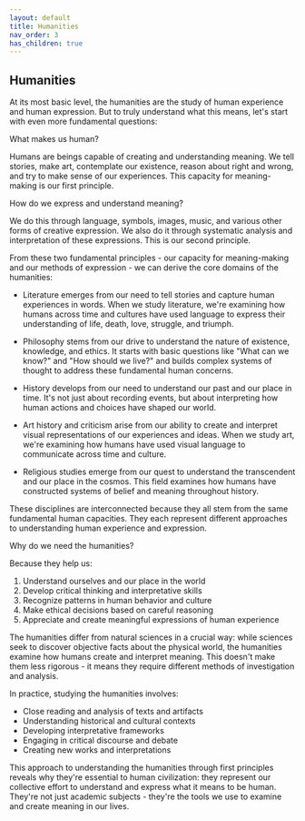 ```yaml
---
layout: default
title: Humanities
nav_order: 3
has_children: true
---
```

## Humanities

At its most basic level, the humanities are the study of human experience and human expression. But to truly understand what this means, let's start with even more fundamental questions:

What makes us human?

Humans are beings capable of creating and understanding meaning. We tell stories, make art, contemplate our existence, reason about right and wrong, and try to make sense of our experiences. This capacity for meaning-making is our first principle.

How do we express and understand meaning?

We do this through language, symbols, images, music, and various other forms of creative expression. We also do it through systematic analysis and interpretation of these expressions. This is our second principle.

From these two fundamental principles - our capacity for meaning-making and our methods of expression - we can derive the core domains of the humanities:

- Literature emerges from our need to tell stories and capture human experiences in words. When we study literature, we're examining how humans across time and cultures have used language to express their understanding of life, death, love, struggle, and triumph.

- Philosophy stems from our drive to understand the nature of existence, knowledge, and ethics. It starts with basic questions like "What can we know?" and "How should we live?" and builds complex systems of thought to address these fundamental human concerns.

- History develops from our need to understand our past and our place in time. It's not just about recording events, but about interpreting how human actions and choices have shaped our world.

- Art history and criticism arise from our ability to create and interpret visual representations of our experiences and ideas. When we study art, we're examining how humans have used visual language to communicate across time and culture.

- Religious studies emerge from our quest to understand the transcendent and our place in the cosmos. This field examines how humans have constructed systems of belief and meaning throughout history.

These disciplines are interconnected because they all stem from the same fundamental human capacities. They each represent different approaches to understanding human experience and expression.

Why do we need the humanities?

Because they help us:

1. Understand ourselves and our place in the world
2. Develop critical thinking and interpretative skills
3. Recognize patterns in human behavior and culture
4. Make ethical decisions based on careful reasoning
5. Appreciate and create meaningful expressions of human experience

The humanities differ from natural sciences in a crucial way: while sciences seek to discover objective facts about the physical world, the humanities examine how humans create and interpret meaning. This doesn't make them less rigorous - it means they require different methods of investigation and analysis.

In practice, studying the humanities involves:

- Close reading and analysis of texts and artifacts
- Understanding historical and cultural contexts
- Developing interpretative frameworks
- Engaging in critical discourse and debate
- Creating new works and interpretations

This approach to understanding the humanities through first principles reveals why they're essential to human civilization: they represent our collective effort to understand and express what it means to be human. They're not just academic subjects - they're the tools we use to examine and create meaning in our lives.

